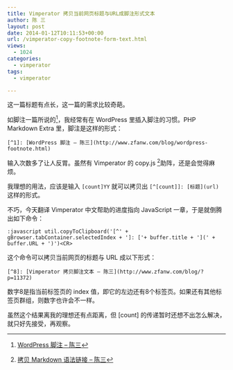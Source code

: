```yaml
---
title: Vimperator 拷贝当前网页标题与URL成脚注形式文本
author: 陈 三
layout: post
date: 2014-01-12T10:11:53+00:00
url: /vimperator-copy-footnote-form-text.html
views:
  - 1024
categories:
  - vimperator
tags:
  - vimperator

---
```

这一篇标题有点长，这一篇的需求比较奇葩。

如脚注一篇所说的[^11372.1]，我经常有在 WordPress 里插入脚注的习惯。PHP Markdown Extra 里，脚注是这样的形式：

    [^1]: [WordPress 脚注 – 陈三](http://www.zfanw.com/blog/wordpress-footnote.html)
    

输入次数多了让人反胃。虽然有 Vimperator 的 copy.js [^11372.2]助阵，还是会觉得麻烦。

我理想的用法，应该是输入 `[count]YY` 就可以拷贝出 `[^[count]]: [标题](url)` 这样的形式。

不巧，今天翻译 Vimperator 中文帮助的进度指向 JavaScript 一章，于是就倒腾出如下命令：

    :javascript util.copyToClipboard('[^' + gBrowser.tabContainer.selectedIndex + ']: ['+ buffer.title + '](' + buffer.URL + ')')<CR>
    

这个命令可以拷贝当前网页的标题与 URL 成以下形式：

    [^8]: [Vimperator 拷贝脚注文本 – 陈三](http://www.zfanw.com/blog/?p=11372)
    

数字8是指当前标签页的 index 值，即它的左边还有8个标签页。如果还有其他标签页群组，则数字也许会不一样。

虽然这个结果离我的理想还有点距离，但 [count] 的传递暂时还想不出怎么解决，就只好先接受，再观察。

[^11372.1]:    
    [WordPress 脚注 – 陈三][1]

[^11372.2]:    
    [拷贝 Markdown 语法链接 – 陈三][2]

 [1]: http://www.zfanw.com/blog/wordpress-footnote.html
 [2]: http://www.zfanw.com/blog/copy-link-as-markdown-format.html